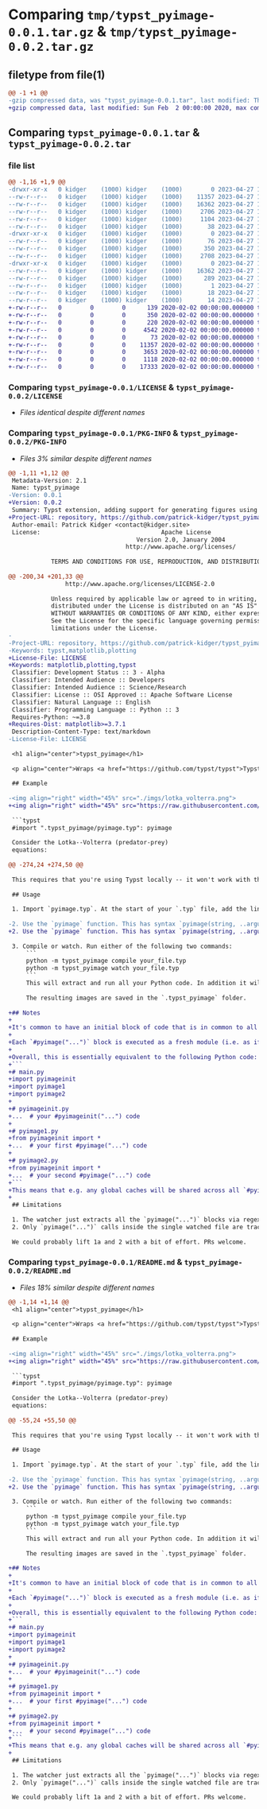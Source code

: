 # Comparing `tmp/typst_pyimage-0.0.1.tar.gz` & `tmp/typst_pyimage-0.0.2.tar.gz`

## filetype from file(1)

```diff
@@ -1 +1 @@
-gzip compressed data, was "typst_pyimage-0.0.1.tar", last modified: Thu Apr 27 18:25:54 2023, max compression
+gzip compressed data, last modified: Sun Feb  2 00:00:00 2020, max compression
```

## Comparing `typst_pyimage-0.0.1.tar` & `typst_pyimage-0.0.2.tar`

### file list

```diff
@@ -1,16 +1,9 @@
-drwxr-xr-x   0 kidger    (1000) kidger    (1000)        0 2023-04-27 18:25:54.018011 typst_pyimage-0.0.1/
--rw-r--r--   0 kidger    (1000) kidger    (1000)    11357 2023-04-27 18:25:15.000000 typst_pyimage-0.0.1/LICENSE
--rw-r--r--   0 kidger    (1000) kidger    (1000)    16362 2023-04-27 18:25:54.017011 typst_pyimage-0.0.1/PKG-INFO
--rw-r--r--   0 kidger    (1000) kidger    (1000)     2706 2023-04-27 18:25:15.000000 typst_pyimage-0.0.1/README.md
--rw-r--r--   0 kidger    (1000) kidger    (1000)     1104 2023-04-27 18:25:15.000000 typst_pyimage-0.0.1/pyproject.toml
--rw-r--r--   0 kidger    (1000) kidger    (1000)       38 2023-04-27 18:25:54.018011 typst_pyimage-0.0.1/setup.cfg
-drwxr-xr-x   0 kidger    (1000) kidger    (1000)        0 2023-04-27 18:25:54.016011 typst_pyimage-0.0.1/typst_pyimage/
--rw-r--r--   0 kidger    (1000) kidger    (1000)       76 2023-04-27 18:25:15.000000 typst_pyimage-0.0.1/typst_pyimage/__init__.py
--rw-r--r--   0 kidger    (1000) kidger    (1000)      350 2023-04-27 18:25:15.000000 typst_pyimage-0.0.1/typst_pyimage/__main__.py
--rw-r--r--   0 kidger    (1000) kidger    (1000)     2708 2023-04-27 18:25:15.000000 typst_pyimage-0.0.1/typst_pyimage/run.py
-drwxr-xr-x   0 kidger    (1000) kidger    (1000)        0 2023-04-27 18:25:54.017011 typst_pyimage-0.0.1/typst_pyimage.egg-info/
--rw-r--r--   0 kidger    (1000) kidger    (1000)    16362 2023-04-27 18:25:53.000000 typst_pyimage-0.0.1/typst_pyimage.egg-info/PKG-INFO
--rw-r--r--   0 kidger    (1000) kidger    (1000)      289 2023-04-27 18:25:53.000000 typst_pyimage-0.0.1/typst_pyimage.egg-info/SOURCES.txt
--rw-r--r--   0 kidger    (1000) kidger    (1000)        1 2023-04-27 18:25:53.000000 typst_pyimage-0.0.1/typst_pyimage.egg-info/dependency_links.txt
--rw-r--r--   0 kidger    (1000) kidger    (1000)       18 2023-04-27 18:25:53.000000 typst_pyimage-0.0.1/typst_pyimage.egg-info/requires.txt
--rw-r--r--   0 kidger    (1000) kidger    (1000)       14 2023-04-27 18:25:53.000000 typst_pyimage-0.0.1/typst_pyimage.egg-info/top_level.txt
+-rw-r--r--   0        0        0      139 2020-02-02 00:00:00.000000 typst_pyimage-0.0.2/typst_pyimage/__init__.py
+-rw-r--r--   0        0        0      350 2020-02-02 00:00:00.000000 typst_pyimage-0.0.2/typst_pyimage/__main__.py
+-rw-r--r--   0        0        0      220 2020-02-02 00:00:00.000000 typst_pyimage-0.0.2/typst_pyimage/pyimage.typ
+-rw-r--r--   0        0        0     4542 2020-02-02 00:00:00.000000 typst_pyimage-0.0.2/typst_pyimage/run.py
+-rw-r--r--   0        0        0       73 2020-02-02 00:00:00.000000 typst_pyimage-0.0.2/.gitignore
+-rw-r--r--   0        0        0    11357 2020-02-02 00:00:00.000000 typst_pyimage-0.0.2/LICENSE
+-rw-r--r--   0        0        0     3653 2020-02-02 00:00:00.000000 typst_pyimage-0.0.2/README.md
+-rw-r--r--   0        0        0     1118 2020-02-02 00:00:00.000000 typst_pyimage-0.0.2/pyproject.toml
+-rw-r--r--   0        0        0    17333 2020-02-02 00:00:00.000000 typst_pyimage-0.0.2/PKG-INFO
```

### Comparing `typst_pyimage-0.0.1/LICENSE` & `typst_pyimage-0.0.2/LICENSE`

 * *Files identical despite different names*

### Comparing `typst_pyimage-0.0.1/PKG-INFO` & `typst_pyimage-0.0.2/PKG-INFO`

 * *Files 3% similar despite different names*

```diff
@@ -1,11 +1,12 @@
 Metadata-Version: 2.1
 Name: typst_pyimage
-Version: 0.0.1
+Version: 0.0.2
 Summary: Typst extension, adding support for generating figures using inline Python code
+Project-URL: repository, https://github.com/patrick-kidger/typst_pyimage
 Author-email: Patrick Kidger <contact@kidger.site>
 License:                                  Apache License
                                    Version 2.0, January 2004
                                 http://www.apache.org/licenses/
         
            TERMS AND CONDITIONS FOR USE, REPRODUCTION, AND DISTRIBUTION
         
@@ -200,34 +201,33 @@
                http://www.apache.org/licenses/LICENSE-2.0
         
            Unless required by applicable law or agreed to in writing, software
            distributed under the License is distributed on an "AS IS" BASIS,
            WITHOUT WARRANTIES OR CONDITIONS OF ANY KIND, either express or implied.
            See the License for the specific language governing permissions and
            limitations under the License.
-        
-Project-URL: repository, https://github.com/patrick-kidger/typst_pyimage
-Keywords: typst,matplotlib,plotting
+License-File: LICENSE
+Keywords: matplotlib,plotting,typst
 Classifier: Development Status :: 3 - Alpha
 Classifier: Intended Audience :: Developers
 Classifier: Intended Audience :: Science/Research
 Classifier: License :: OSI Approved :: Apache Software License
 Classifier: Natural Language :: English
 Classifier: Programming Language :: Python :: 3
 Requires-Python: ~=3.8
+Requires-Dist: matplotlib>=3.7.1
 Description-Content-Type: text/markdown
-License-File: LICENSE
 
 <h1 align="center">typst_pyimage</h1>
 
 <p align="center">Wraps <a href="https://github.com/typst/typst">Typst</a> to support inline Python code for generating figures.</p>
 
 ## Example
 
-<img align="right" width="45%" src="./imgs/lotka_volterra.png">
+<img align="right" width="45%" src="https://raw.githubusercontent.com/patrick-kidger/typst_pyimage/main/imgs/lotka_volterra.png">
 
 ```typst
 #import ".typst_pyimage/pyimage.typ": pyimage
 
 Consider the Lotka--Volterra (predator-prey)
 equations:
 
@@ -274,24 +274,50 @@
 
 This requires that you're using Typst locally -- it won't work with the web app.
 
 ## Usage
 
 1. Import `pyimage.typ`. At the start of your `.typ` file, add the line `#import ".typst_pyimage/pyimage.typ": pyimage`.
 
-2. Use the `pyimage` function. This has syntax `pyimage(string, ..arguments) -> content`. The positional string should be a Python program that creates a single matplotlib figure. Any named arguments are forward on to Typst's built-in `image` function. You can use it just like the normal `image` function, e.g. `#align(center, pyimage("..."))`.
+2. Use the `pyimage` function. This has syntax `pyimage(string, ..arguments) -> content`. The positional string should be a Python program that creates a single matplotlib figure. Any named arguments are forwarded on to Typst's built-in `image` function. You can use it just like the normal `image` function, e.g. `#align(center, pyimage("..."))`.
 
 3. Compile or watch. Run either of the following two commands:
     ```
     python -m typst_pyimage compile your_file.typ
     python -m typst_pyimage watch your_file.typ
     ```
     This will extract and run all your Python code. In addition it will call either `typst compile your_file.typ` or `typst watch your_file.typ`.
 
     The resulting images are saved in the `.typst_pyimage` folder.
 
+## Notes
+
+It's common to have an initial block of code that is in common to all `#pyimage("...")` calls (such as import statements, defining helpers etc). These can be placed in a `#pyimageinit("...")` directive.
+
+Each `#pyimage("...")` block is executed as a fresh module (i.e. as if each was a separate Python file), but with the same Python interpreter.
+
+Overall, this is essentially equivalent to the following Python code:
+```
+# main.py
+import pyimageinit
+import pyimage1
+import pyimage2
+
+# pyimageinit.py
+...  # your #pyimageinit("...") code
+
+# pyimage1.py
+from pyimageinit import *
+...  # your first #pyimage("...") code
+
+# pyimage2.py
+from pyimageinit import *
+...  # your second #pyimage("...") code
+```
+This means that e.g. any global caches will be shared across all `#pyimage("...")` calls. (Useful when using a library like JAX, which has a JIT compilation cache.)
+
 ## Limitations
 
 1. The watcher just extracts all the `pyimage("...")` blocks via regex, and runs them in the order that they appear in the file. This means that (a) the `"` character may not appear anywhere in the Python code (even if escaped), and (b) trying to call `pyimage` dynamically (i.e. not with a literal string at the top level of your program) will not work.
 2. Only `pyimage("...")` calls inside the single watched file are tracked.
 
 We could probably lift 1a and 2 with a bit of effort. PRs welcome.
```

### Comparing `typst_pyimage-0.0.1/README.md` & `typst_pyimage-0.0.2/README.md`

 * *Files 18% similar despite different names*

```diff
@@ -1,14 +1,14 @@
 <h1 align="center">typst_pyimage</h1>
 
 <p align="center">Wraps <a href="https://github.com/typst/typst">Typst</a> to support inline Python code for generating figures.</p>
 
 ## Example
 
-<img align="right" width="45%" src="./imgs/lotka_volterra.png">
+<img align="right" width="45%" src="https://raw.githubusercontent.com/patrick-kidger/typst_pyimage/main/imgs/lotka_volterra.png">
 
 ```typst
 #import ".typst_pyimage/pyimage.typ": pyimage
 
 Consider the Lotka--Volterra (predator-prey)
 equations:
 
@@ -55,24 +55,50 @@
 
 This requires that you're using Typst locally -- it won't work with the web app.
 
 ## Usage
 
 1. Import `pyimage.typ`. At the start of your `.typ` file, add the line `#import ".typst_pyimage/pyimage.typ": pyimage`.
 
-2. Use the `pyimage` function. This has syntax `pyimage(string, ..arguments) -> content`. The positional string should be a Python program that creates a single matplotlib figure. Any named arguments are forward on to Typst's built-in `image` function. You can use it just like the normal `image` function, e.g. `#align(center, pyimage("..."))`.
+2. Use the `pyimage` function. This has syntax `pyimage(string, ..arguments) -> content`. The positional string should be a Python program that creates a single matplotlib figure. Any named arguments are forwarded on to Typst's built-in `image` function. You can use it just like the normal `image` function, e.g. `#align(center, pyimage("..."))`.
 
 3. Compile or watch. Run either of the following two commands:
     ```
     python -m typst_pyimage compile your_file.typ
     python -m typst_pyimage watch your_file.typ
     ```
     This will extract and run all your Python code. In addition it will call either `typst compile your_file.typ` or `typst watch your_file.typ`.
 
     The resulting images are saved in the `.typst_pyimage` folder.
 
+## Notes
+
+It's common to have an initial block of code that is in common to all `#pyimage("...")` calls (such as import statements, defining helpers etc). These can be placed in a `#pyimageinit("...")` directive.
+
+Each `#pyimage("...")` block is executed as a fresh module (i.e. as if each was a separate Python file), but with the same Python interpreter.
+
+Overall, this is essentially equivalent to the following Python code:
+```
+# main.py
+import pyimageinit
+import pyimage1
+import pyimage2
+
+# pyimageinit.py
+...  # your #pyimageinit("...") code
+
+# pyimage1.py
+from pyimageinit import *
+...  # your first #pyimage("...") code
+
+# pyimage2.py
+from pyimageinit import *
+...  # your second #pyimage("...") code
+```
+This means that e.g. any global caches will be shared across all `#pyimage("...")` calls. (Useful when using a library like JAX, which has a JIT compilation cache.)
+
 ## Limitations
 
 1. The watcher just extracts all the `pyimage("...")` blocks via regex, and runs them in the order that they appear in the file. This means that (a) the `"` character may not appear anywhere in the Python code (even if escaped), and (b) trying to call `pyimage` dynamically (i.e. not with a literal string at the top level of your program) will not work.
 2. Only `pyimage("...")` calls inside the single watched file are tracked.
 
 We could probably lift 1a and 2 with a bit of effort. PRs welcome.
```


